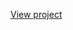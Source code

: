[View project](https://github.com/mharuf/Updating-and-configuring-Windows-Defender-Antivirus/blob/main/Updating%20and%20configuring%20Windows%20Defender.docx)
